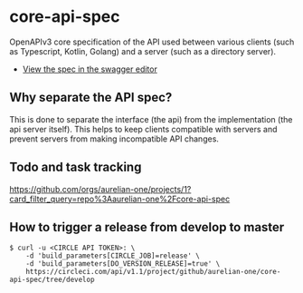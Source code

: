 # core-api-spec

OpenAPIv3 core specification of the API used between various clients (such as Typescript, Kotlin, Golang) and a server (such as a directory server).

- [View the spec in the swagger editor](https://editor.swagger.io/?import=https://raw.githubusercontent.com/aurelian-one/core-api-spec/master/spec/src/spec.yaml)

## Why separate the API spec?

This is done to separate the interface (the api) from the implementation (the api server itself). This helps to keep clients compatible with servers and prevent servers from making incompatible API changes.

## Todo and task tracking

https://github.com/orgs/aurelian-one/projects/1?card_filter_query=repo%3Aaurelian-one%2Fcore-api-spec

## How to trigger a release from develop to master

```
$ curl -u <CIRCLE API TOKEN>: \
    -d 'build_parameters[CIRCLE_JOB]=release' \
    -d 'build_parameters[DO_VERSION_RELEASE]=true' \
    https://circleci.com/api/v1.1/project/github/aurelian-one/core-api-spec/tree/develop
```
